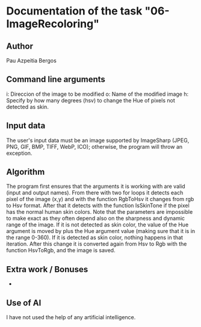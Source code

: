 # Documentation of the task "06-ImageRecoloring"

## Author
Pau Azpeitia Bergos

## Command line arguments
i: Direccion of the image to be modified
o: Name of the modified image
h: Specify by how many degrees (hsv) to change the Hue of pixels not detected as skin.

## Input data
The user's input data must be an image supported by ImageSharp (JPEG, PNG, GIF, BMP, TIFF, WebP, ICO); otherwise, the program will throw an exception.

## Algorithm
The program first ensures that the arguments it is working with are valid (input and output names). From there with two for loops it detects each pixel of the image (x,y) and with the function RgbToHsv it changes from rgb to Hsv format. After that it detects with the function IsSkinTone if the pixel has the normal human skin colors. Note that the parameters are impossible to make exact as they often depend also on the sharpness and dynamic range of the image. If it is not detected as skin color, the value of the Hue argument is moved by plus the Hue argument value (making sure that it is in the range 0-360). If it is detected as skin color, nothing happens in that iteration. After this change it is converted again from Hsv to Rgb with the function HsvToRgb, and the image is saved.

## Extra work / Bonuses
-

## Use of AI
I have not used the help of any artificial intelligence.